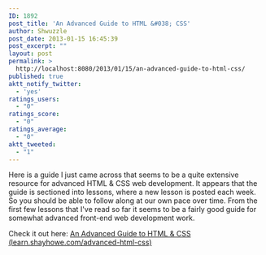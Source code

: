 ```yaml
---
ID: 1892
post_title: 'An Advanced Guide to HTML &#038; CSS'
author: Shwuzzle
post_date: 2013-01-15 16:45:39
post_excerpt: ""
layout: post
permalink: >
  http://localhost:8080/2013/01/15/an-advanced-guide-to-html-css/
published: true
aktt_notify_twitter:
  - 'yes'
ratings_users:
  - "0"
ratings_score:
  - "0"
ratings_average:
  - "0"
aktt_tweeted:
  - "1"
---
```

Here is a guide I just came across that seems to be a quite extensive resource for advanced HTML &amp; CSS web development. It appears that the guide is sectioned into lessons, where a new lesson is posted each week. So you should be able to follow along at our own pace over time. From the first few lessons that I've read so far it seems to be a fairly good guide for somewhat advanced front-end web development work.

Check it out here: <a href="http://learn.shayhowe.com/advanced-html-css/">An Advanced Guide to HTML &amp; CSS (learn.shayhowe.com/advanced-html-css)</a>